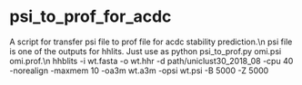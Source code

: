 # psi_to_prof_for_acdc
A script for transfer psi file to prof file for acdc stability prediction.\n
psi file is one of the outputs for hhlits. Just use as python psi_to_prof.py omi.psi omi.prof.\n
hhblits -i wt.fasta -o wt.hhr -d path/uniclust30_2018_08 -cpu 40 -norealign -maxmem 10 -oa3m wt.a3m -opsi wt.psi -B 5000 -Z 5000
